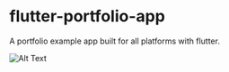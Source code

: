 # flutter-portfolio-app
A portfolio example app built for all platforms with flutter.

![Alt Text](https://gfycat.com/bowedpalecomet)
